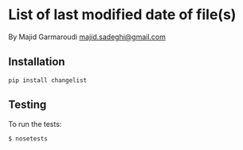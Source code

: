 List of last modified date of file(s)
=============
By Majid Garmaroudi
majid.sadeghi@gmail.com



Installation
-----------

    pip install changelist

Testing
-------

To run the tests:

    $ nosetests
